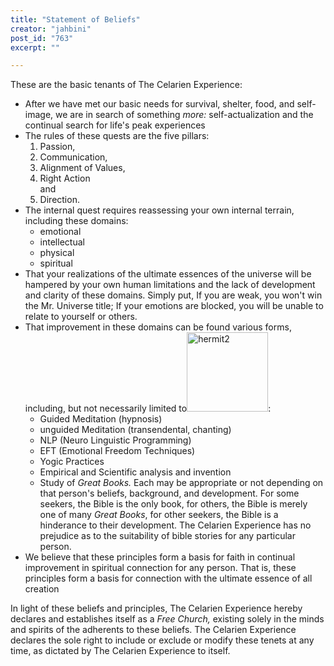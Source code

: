 ```yaml
---
title: "Statement of Beliefs"
creator: "jahbini"
post_id: "763"
excerpt: ""

---
```

These are the basic tenants of The Celarien Experience:
<ul>
	<li>After we have met our basic  <span class="tip" title="basic needs">needs for survival, shelter, food, and self-image</span>, we are in search of something <em>more:</em> self-actualization and the <span class="tip" title="romance: the romantic quest">continual search for life's peak experiences</span></li>
	<li>The rules of these quests are the five pillars:
<ol>
	<li>Passion,</li>
	<li>Communication,</li>
	<li>Alignment of Values,</li>
	<li>Right Action</li>
and
	<li>Direction.</li>
</ol>
</li>
	<li>The internal quest requires reassessing your own internal terrain, including these domains:
<ul>
	<li>emotional</li>
	<li>intellectual</li>
	<li>physical</li>
	<li>spiritual</li>
</ul>
</li>
	<li>That your realizations of the ultimate essences of the universe will be hampered by your own human limitations and the lack of development and clarity of these domains.
Simply put, If you are weak, you won't win the Mr. Universe title;  If your emotions are blocked, you will be unable to relate to yourself or others.</li>
	<li>That improvement in these domains can be found various forms, including, but not necessarily limited to<img class="alignright size-full wp-image-344" title="hermit2" src="http://celarien.com/wp-content/uploads/celarien/2009/03/hermit2.jpg" alt="hermit2" width="130" height="127" />:
<ul>
	<li>Guided Meditation (hypnosis)</li>
	<li>unguided Meditation (transendental, chanting)</li>
	<li>NLP (Neuro Linguistic Programming)</li>
	<li>EFT (Emotional Freedom Techniques)</li>
	<li>Yogic Practices</li>
	<li>Empirical and Scientific analysis and invention</li>
	<li>Study of <em>Great Books.</em> Each may be appropriate or not depending on that person's beliefs, background, and development.  For some seekers, the Bible is the only book, for others, the Bible is merely one of many <em>Great Books</em>, for other seekers, the Bible is a hinderance to their development.  The Celarien Experience has no prejudice as to the suitability of bible stories for any particular person.</li>
</ul>
</li>
	<li>We believe that these principles form a basis for faith in continual improvement in spiritual connection for any person.  That is, these principles form a basis for connection with the ultimate essence of all creation</li>
</ul>
In light of these beliefs and principles, The Celarien Experience hereby declares and establishes itself as a <em>Free Church,</em> existing solely in the minds and spirits of the adherents to these beliefs.  The Celarien Experience declares the sole right to include or exclude or modify these tenets at any time, as dictated by The Celarien Experience to itself.